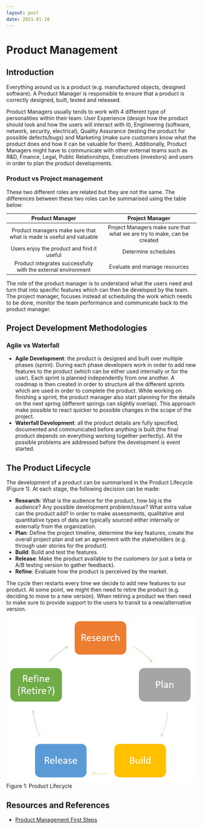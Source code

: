 ```yaml
---
layout: post
date: 2021-01-10
---
```


# Product Management

## Introduction
Everything around us is a product (e.g. manufactured objects, designed software). A Product Manager is responsible to ensure that a product is correctly designed, built, tested and released.

Product Managers usually tends to work with 4 different type of personalities within their team: User Experience (design how the product should look and how the users will interact with it), Engineering (software, network, security, electrical), Quality Assurance (testing the product for possible defects/bugs) and Marketing (make sure customers know what the product does and how it can be valuable for them). Additionally, Product Managers might have to communicate with other external teams such as R&D, Finance, Legal, Public Relationships, Executives (investors) and users in order to plan the product developments.

### Product vs Project management
These two different roles are related but they are not the same. The differences between these two roles can be summarised using the table below:

| Product Manager     | Project Manager    |
|:-------------:|:-------------:|
| Product managers make sure that what is made is useful and valuable      | Project Managers make sure that what we are try to make, can be created          |
| Users enjoy the product and find it useful   | Determine schedules       |
| Product integrates successfully with the external environment | Evaluate and manage resources        |

The role of the product manager is to understand what the users need and turn that into specific features which can then be developed by the team. The project manager, focuses instead at scheduling the work which needs to be done, monitor the team performance and communicate back to the product manager.

## Project Development Methodologies

### Agile vs Waterfall
- **Agile Development**: the product is designed and built over multiple phases (sprint). During each phase developers work in order to add new features to the product (which can be either used internally or for the user). Each sprint is planned independently from one another. A roadmap is then created in order to structure all the different sprints which are used in order to complete the product. While working on finishing a sprint, the product manager also start planning for the details on the next spring (different springs can slightly overlap). This approach make possible to react quicker to possible changes in the scope of the project.
- **Waterfall Development**: all the product details are fully specified, documented and communicated before anything is built (the final product depends on everything working together perfectly). All the possible problems are addressed before the development is event started.

## The Product Lifecycle

The development of a product can be summarised in the Product Lifecycle (Figure 1). At each stage, the following decision can be made:
- **Research**: What is the audience for the product, how big is the audience? Any possible development problem/issue? What extra value can the product add? In order to make assessments, qualitative and quantitative types of data are typically sourced either internally or externally from the organization.
- **Plan**: Define the project timeline, determine the key features, create the overall project plan and set an agreement with the stakeholders (e.g. through user stories for the product).
- **Build**: Build and test the features.
- **Release**: Make the product available to the customers (or just a beta or A/B testing version to gather feedback).
- **Refine**: Evaluate how the product is perceived by the market.

The cycle then restarts every time we decide to add new features to our product. At some point, we might then need to retire the product (e.g. deciding to move to a new version). When retiring a product we then need to make sure to provide support to the users to transit to a new/alternative version.

![](/assets/img/posts/pm1.PNG)<br>
Figure 1: Product Lifecycle

## Resources and References
- [Product Management First Steps](https://www.linkedin.com/learning/product-management-first-steps/become-a-product-manager?u=60693444)
